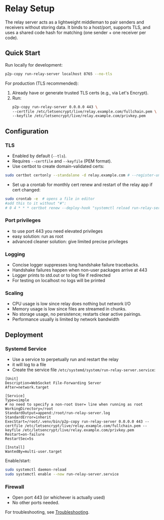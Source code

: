 # Relay Setup

The relay server acts as a lightweight middleman to pair senders and receivers without storing data. It binds to a host/port, supports TLS, and uses a shared code hash for matching (one sender + one receiver per code).

## Quick Start

Run locally for development:
```bash
p2p-copy run-relay-server localhost 8765 --no-tls
```

For production (TLS recommended):
1. Already have or generate trusted TLS certs (e.g., via Let's Encrypt).
2. Run:
   ```bash
   p2p-copy run-relay-server 0.0.0.0 443 \
   --certfile /etc/letsencrypt/live/relay.example.com/fullchain.pem \
   --keyfile /etc/letsencrypt/live/relay.example.com/privkey.pem
   ```

## Configuration

### TLS
- Enabled by default (`--tls`).
- Requires `--certfile` and `--keyfile` (PEM format).
- Use certbot to create domain-validated certs:

```bash
sudo certbot certonly --standalone -d relay.example.com # --register-unsafely-without-email
```

-  Set up a crontab for monthly cert renew and restart of the relay app if cert changed:

```bash
sudo crontab -e  # opens a file in editor
#add this to it without "#": 
# 0 4 * * * certbot renew --deploy-hook "systemctl reload run-relay-server.service" 
```

### Port privileges
- to use port 443 you need elevated privileges
- easy solution: run as root 
- advanced cleaner solution: give limited precise privileges

### Logging
- Concise logger suppresses long handshake failure tracebacks.
- Handshake failures happen when non-user packages arrive at 443
- Logger prints to std.out or to log file if redirected
- For testing on localhost no logs will be printed

### Scaling
- CPU usage is low since relay does nothing but network I/O
- Memory usage is low since files are streamed in chunks.
- No storage usage, no persistence; restarts clear active pairings.
- Performance usually is limited by network bandwidth

## Deployment

### Systemd Service 
- Use a service to perpetually run and restart the relay 
- it will log to a file
- Create the service file `/etc/systemd/system/run-relay-server.service`:
```
[Unit]
Description=WebSocket File-Forwarding Server
After=network.target

[Service]
Type=simple
# no need to specify a non-root User= line when running as root
WorkingDirectory=/root
StandardOutput=append:/root/run-relay-server.log
StandardError=inherit
ExecStart=/root/.venv/bin/p2p-copy run-relay-server 0.0.0.0 443 --certfile /etc/letsencrypt/live/relay.example.com/fullchain.pem --keyfile /etc/letsencrypt/live/relay.example.com/privkey.pem
Restart=on-failure
RestartSec=5s

[Install]
WantedBy=multi-user.target
```

Enable/start:
```bash
sudo systemctl daemon-reload
sudo systemctl enable --now run-relay-server.service
```

### Firewall
- Open port 443 (or whichever is actually used)
- No other ports needed.


For troubleshooting, see [Troubleshooting](troubleshooting.md).
